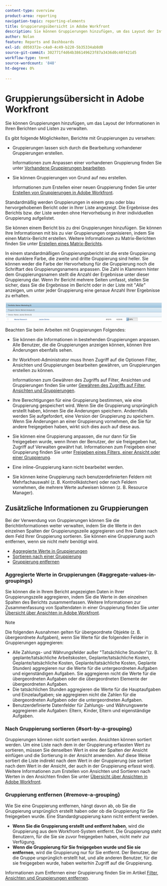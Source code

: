 ```yaml
---
content-type: overview
product-area: reporting
navigation-topic: reporting-elements
title: Gruppierungsübersicht in Adobe Workfront
description: Sie können Gruppierungen hinzufügen, um das Layout der Informationen in Ihren Berichten und Listen zu verwalten.
author: Nolan
feature: Reports and Dashboards
exl-id: d050372e-c4a0-4c49-b220-5b35334ab8d0
source-git-commit: 302771f4d64b386149623f87a3436d0c40f421d5
workflow-type: tm+mt
source-wordcount: '848'
ht-degree: 0%

---
```


# Gruppierungsübersicht in Adobe Workfront

<!--
<p data-mc-conditions="QuicksilverOrClassic.Draft mode">(NOTE: This article was supposed to be replaced by "Groupings overview", but decided to keep this here because this is linked in too many places. "Create groupings" and "Edit existing groupings" have been added also (with videos) to replace portions of the old content here.) </p>
-->

Sie können Gruppierungen hinzufügen, um das Layout der Informationen in Ihren Berichten und Listen zu verwalten.

Es gibt folgende Möglichkeiten, Berichte mit Gruppierungen zu versehen:

* Gruppierungen lassen sich durch die Bearbeitung vorhandener Gruppierungen erstellen.

  Informationen zum Anpassen einer vorhandenen Gruppierung finden Sie unter [Vorhandene Gruppierungen bearbeiten](../../../reports-and-dashboards/reports/reporting-elements/edit-existing-groupings.md).

* Sie können Gruppierungen von Grund auf neu erstellen.

  Informationen zum Erstellen einer neuen Gruppierung finden Sie unter [Erstellen von Gruppierungen in Adobe Workfront](../../../reports-and-dashboards/reports/reporting-elements/create-groupings.md).

Standardmäßig werden Gruppierungen in einem grau oder blau hervorgehobenen Bericht oder in Ihrer Liste angezeigt. Die Ergebnisse des Berichts bzw. der Liste werden ohne Hervorhebung in ihrer individuellen Gruppierung aufgelistet.

Sie können einem Bericht bis zu drei Gruppierungen hinzufügen. Sie können Ihre Informationen mit bis zu vier Gruppierungen organisieren, indem Sie einen Matrix-Bericht erstellen. Weitere Informationen zu Matrix-Berichten finden Sie unter [Erstellen eines Matrix-Berichts](../../../reports-and-dashboards/reports/creating-and-managing-reports/create-matrix-report.md).

In einem standardmäßigen Gruppierungsbericht ist die erste Gruppierung eine dunklere Farbe, die zweite und dritte Gruppierung sind heller. Sie können weder die Farbe der Hervorhebung für die Gruppierung noch die Schriftart des Gruppierungsnamens anpassen. Die Zahl in Klammern hinter dem Gruppierungsnamen stellt die Anzahl der Ergebnisse unter dieser Gruppierung dar. Wenn Ihr Bericht mehrere Seiten umfasst, stellen Sie sicher, dass Sie die Ergebnisse im Bericht oder in der Liste mit &quot;*Alle*&quot; anzeigen, um unter jeder Gruppierung eine genaue Anzahl Ihrer Ergebnisse zu erhalten.

![Beispielgruppierung](assets/grouping-example-blue.png)

Beachten Sie beim Arbeiten mit Gruppierungen Folgendes:

* Sie können die Informationen in bestehenden Gruppierungen anpassen. Alle Benutzer, die die Gruppierungen anzeigen können, können Ihre Änderungen ebenfalls sehen.
* Ihr Workfront-Administrator muss Ihnen Zugriff auf die Optionen Filter, Ansichten und Gruppierungen bearbeiten gewähren, um Gruppierungen erstellen zu können.

  Informationen zum Gewähren des Zugriffs auf Filter, Ansichten und Gruppierungen finden Sie unter [Gewähren des Zugriffs auf Filter, Ansichten und Gruppierungen](../../../administration-and-setup/add-users/configure-and-grant-access/grant-access-fvg.md).

* Ihre Berechtigungen für eine Gruppierung bestimmen, wie eine Gruppierung gespeichert wird. Wenn Sie die Gruppierung ursprünglich erstellt haben, können Sie die Änderungen speichern. Andernfalls werden Sie aufgefordert, eine Version der Gruppierung zu speichern. Wenn Sie Änderungen an einer Gruppierung vornehmen, die Sie für andere freigegeben haben, wirkt sich dies auch auf diese aus.
* Sie können eine Gruppierung anpassen, die nur dann für Sie freigegeben wurde, wenn Ihnen der Benutzer, der sie freigegeben hat, Zugriff auf Verwalten gewährt hat. Informationen zum Freigeben einer Gruppierung finden Sie unter [Freigeben eines Filters, einer Ansicht oder einer Gruppierung](../../../reports-and-dashboards/reports/reporting-elements/share-filter-view-grouping.md).
* Eine inline-Gruppierung kann nicht bearbeitet werden.
* Sie können keine Gruppierung nach benutzerdefinierten Feldern mit Mehrfachauswahl (z. B. Kontrollkästchen) oder nach Feldern vornehmen, die mehrere Werte aufweisen können (z. B. Resource Manager).

## Zusätzliche Informationen zu Gruppierungen

Bei der Verwendung von Gruppierungen können Sie die Berichtinformationen weiter verwalten, indem Sie die Werte in den einzelnen Spalten der Gruppierungszeile aggregieren und Ihre Daten nach dem Feld Ihrer Gruppierung sortieren. Sie können eine Gruppierung auch entfernen, wenn sie nicht mehr benötigt wird.

* [Aggregierte Werte in Gruppierungen](#aggregate-values-in-groupings)
* [Sortieren nach einer Gruppierung](#sort-by-a-grouping)
* [Gruppierung entfernen](#remove-a-grouping)

### Aggregierte Werte in Gruppierungen {#aggregate-values-in-groupings}

Sie können die in Ihrem Bericht angezeigten Daten in Ihrer Gruppierungszeile aggregieren, indem Sie die Werte in den einzelnen Spalten des Berichts zusammenfassen. Weitere Informationen zur Zusammenfassung von Spaltendaten in einer Gruppierung finden Sie unter [Übersicht über Ansichten in Adobe Workfront](../../../reports-and-dashboards/reports/reporting-elements/views-overview.md).

>[!NOTE]
>
>Die folgenden Ausnahmen gelten für übergeordnete Objekte (z. B. übergeordnete Aufgaben), wenn Sie Werte für die folgenden Felder in Gruppierungen aggregieren:
>
>* Alle Zahlungs- und Währungsfelder außer &quot;Tatsächliche Stunden&quot;(z. B. geplante/tatsächliche Arbeitskosten, Geplante/tatsächliche Kosten, Geplante/tatsächliche Kosten, Geplante/tatsächliche Kosten, Geplante Stunden) aggregieren nur die Werte für die untergeordneten Aufgaben und eigenständigen Aufgaben. Sie aggregieren nicht die Werte für die übergeordneten Aufgaben oder die übergeordneten Elemente der übergeordneten Aufgaben.
>* Die tatsächlichen Stunden aggregieren die Werte für die Hauptaufgaben und Einzelaufgaben; sie aggregieren nicht die Zahlen für die übergeordneten Aufgaben oder die untergeordneten Aufgaben.
>* Benutzerdefinierte Datenfelder für Zahlungs- und Währungswerte aggregieren alle Aufgaben: Eltern, Kinder, Eltern und eigenständige Aufgaben.

### Nach Gruppierung sortieren {#sort-by-a-grouping}

Gruppierungen können nicht sortiert werden. Ansichten können sortiert werden. Um eine Liste nach dem in der Gruppierung erfassten Wert zu sortieren, müssen Sie denselben Wert in eine der Spalten der Ansicht einfügen und die Sortierung in der Ansicht anwenden. Auf diese Weise sortiert die Liste indirekt nach dem Wert in der Gruppierung (sie sortiert nach dem Wert in der Ansicht, der auch in der Gruppierung erfasst wird). Weitere Informationen zum Erstellen von Ansichten und Sortieren nach Werten in den Ansichten finden Sie unter [Übersicht über Ansichten in Adobe Workfront](../../../reports-and-dashboards/reports/reporting-elements/views-overview.md).

### Gruppierung entfernen {#remove-a-grouping}

Wie Sie eine Gruppierung entfernen, hängt davon ab, ob Sie die Gruppierung ursprünglich erstellt haben oder ob die Gruppierung für Sie freigegeben wurde. Eine Standardgruppierung kann nicht entfernt werden.

* **Wenn Sie die Gruppierung erstellt und entfernt haben**, wird die Gruppierung aus dem Workfront-System entfernt. Die Gruppierung steht Benutzern, für die Sie sie zuvor freigegeben haben, nicht mehr zur Verfügung.
* **Wenn die Gruppierung für Sie freigegeben wurde und Sie sie entfernen**, wird die Gruppierung nur für Sie entfernt. Der Benutzer, der die Gruppe ursprünglich erstellt hat, und alle anderen Benutzer, für die sie freigegeben wurde, haben weiterhin Zugriff auf die Gruppierung.

Informationen zum Entfernen einer Gruppierung finden Sie im Artikel [Filter, Ansichten und Gruppierungen entfernen](../../../reports-and-dashboards/reports/reporting-elements/remove-filters-views-groupings.md).
